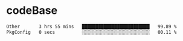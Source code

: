 # codeBase
<!--START_SECTION:waka-->

```txt
Other       3 hrs 55 mins   █████████████████████████   99.89 %
PkgConfig   0 secs          ░░░░░░░░░░░░░░░░░░░░░░░░░   00.11 %
```

<!--END_SECTION:waka-->

